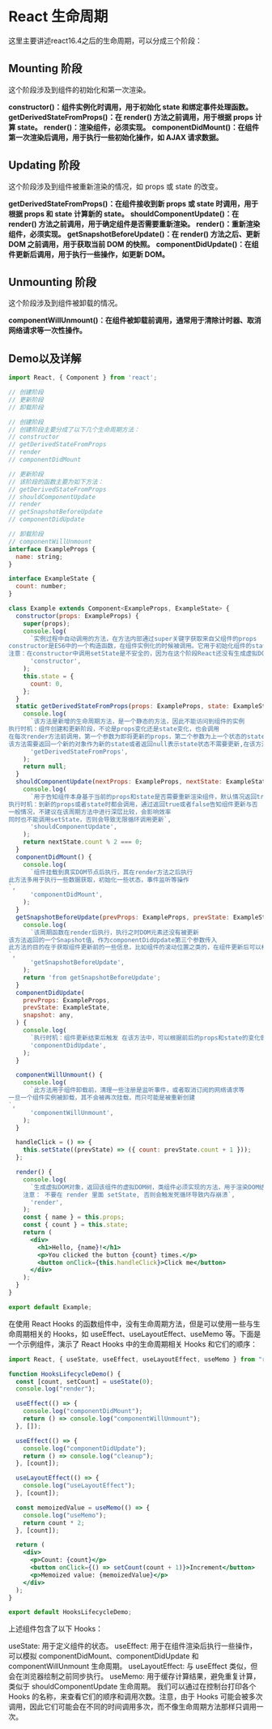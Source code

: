 # React 生命周期

这里主要讲述react16.4之后的生命周期，可以分成三个阶段：

## Mounting 阶段

这个阶段涉及到组件的初始化和第一次渲染。

**constructor()：组件实例化时调用，用于初始化 state 和绑定事件处理函数。**
**getDerivedStateFromProps()：在 render() 方法之前调用，用于根据 props 计算 state。**
**render()：渲染组件，必须实现。**
**componentDidMount()：在组件第一次渲染后调用，用于执行一些初始化操作，如 AJAX 请求数据。**

## Updating 阶段

这个阶段涉及到组件被重新渲染的情况，如 props 或 state 的改变。

**getDerivedStateFromProps()：在组件接收到新 props 或 state 时调用，用于根据 props 和 state 计算新的 state。**
**shouldComponentUpdate()：在 render() 方法之前调用，用于确定组件是否需要重新渲染。**
**render()：重新渲染组件，必须实现。**
**getSnapshotBeforeUpdate()：在 render() 方法之后、更新 DOM 之前调用，用于获取当前 DOM 的快照。**
**componentDidUpdate()：在组件更新后调用，用于执行一些操作，如更新 DOM。**

## Unmounting 阶段

这个阶段涉及到组件被卸载的情况。

**componentWillUnmount()：在组件被卸载前调用，通常用于清除计时器、取消网络请求等一次性操作。**

## Demo以及详解

```jsx
import React, { Component } from 'react';

// 创建阶段
// 更新阶段
// 卸载阶段

// 创建阶段
// 创建阶段主要分成了以下几个生命周期方法：
// constructor
// getDerivedStateFromProps
// render
// componentDidMount

// 更新阶段
// 该阶段的函数主要为如下方法：
// getDerivedStateFromProps
// shouldComponentUpdate
// render
// getSnapshotBeforeUpdate
// componentDidUpdate

// 卸载阶段
// componentWillUnmount
interface ExampleProps {
  name: string;
}

interface ExampleState {
  count: number;
}

class Example extends Component<ExampleProps, ExampleState> {
  constructor(props: ExampleProps) {
    super(props);
    console.log(
      `实例过程中自动调用的方法，在方法内部通过super关键字获取来自父组件的props
constructor是ES6中的一个构造函数，在组件实例化的时候被调用。它用于初始化组件的state和绑定事件处理函数等操作。
注意：在constructor中调用setState是不安全的，因为在这个阶段React还没有生成虚拟DOM，调用setState不会触发重新渲染，但是会直接修改state`,
      'constructor',
    );
    this.state = {
      count: 0,
    };
  }
  static getDerivedStateFromProps(props: ExampleProps, state: ExampleState) {
    console.log(
      `该方法是新增的生命周期方法，是一个静态的方法，因此不能访问到组件的实例
执行时机：组件创建和更新阶段，不论是props变化还是state变化，也会调用
在每次render方法前调用，第一个参数为即将更新的props，第二个参数为上一个状态的state，可以比较props 和 state来加一些限制条件，防止无用的state更新
该方法需要返回一个新的对象作为新的state或者返回null表示state状态不需要更新,在该方法中，我们可以对props和state进行比较，加入一些限制条件，避免无用的state更新`,
      'getDerivedStateFromProps',
    );
    return null;
  }
  shouldComponentUpdate(nextProps: ExampleProps, nextState: ExampleState) {
    console.log(
      `用于告知组件本身基于当前的props和state是否需要重新渲染组件，默认情况返回true
执行时机：到新的props或者state时都会调用，通过返回true或者false告知组件更新与否
一般情况，不建议在该周期方法中进行深层比较，会影响效率
同时也不能调用setState，否则会导致无限循环调用更新`,
      'shouldComponentUpdate',
    );
    return nextState.count % 2 === 0;
  }
  componentDidMount() {
    console.log(
      `组件挂载到真实DOM节点后执行，其在render方法之后执行
此方法多用于执行一些数据获取，初始化一些状态，事件监听等操作
`,
      'componentDidMount',
    );
  }
  getSnapshotBeforeUpdate(prevProps: ExampleProps, prevState: ExampleState) {
    console.log(
      `该周期函数在render后执行，执行之时DOM元素还没有被更新
该方法返回的一个Snapshot值，作为componentDidUpdate第三个参数传入
此方法的目的在于获取组件更新前的一些信息，比如组件的滚动位置之类的，在组件更新后可以根据这些信息恢复一些UI视觉上的状态
`,
      'getSnapshotBeforeUpdate',
    );
    return 'from getSnapshotBeforeUpdate';
  }
  componentDidUpdate(
    prevProps: ExampleProps,
    prevState: ExampleState,
    snapshot: any,
  ) {
    console.log(
      `执行时机：组件更新结束后触发 在该方法中，可以根据前后的props和state的变化做相应的操作，如获取数据，修改DOM样式等`,
      'componentDidUpdate',
    );
  }

  componentWillUnmount() {
    console.log(
      `此方法用于组件卸载前，清理一些注册是监听事件，或者取消订阅的网络请求等
一旦一个组件实例被卸载，其不会被再次挂载，而只可能是被重新创建
`,
      'componentWillUnmount',
    );
  }

  handleClick = () => {
    this.setState((prevState) => ({ count: prevState.count + 1 }));
  };

  render() {
    console.log(
      `生成虚拟DOM对象，返回该组件的虚拟DOM树，类组件必须实现的方法，用于渲染DOM结构，可以访问组件state与prop属性
    注意： 不要在 render 里面 setState, 否则会触发死循环导致内存崩溃`,
      'render',
    );
    const { name } = this.props;
    const { count } = this.state;
    return (
      <div>
        <h1>Hello, {name}!</h1>
        <p>You clicked the button {count} times.</p>
        <button onClick={this.handleClick}>Click me</button>
      </div>
    );
  }
}

export default Example;

```

在使用 React Hooks 的函数组件中，没有生命周期方法，但是可以使用一些与生命周期相关的 Hooks，如 useEffect、useLayoutEffect、useMemo 等。下面是一个示例组件，演示了 React Hooks 中的生命周期相关 Hooks 和它们的顺序：

```jsx
import React, { useState, useEffect, useLayoutEffect, useMemo } from "react";

function HooksLifecycleDemo() {
  const [count, setCount] = useState(0);
  console.log("render");

  useEffect(() => {
    console.log("componentDidMount");
    return () => console.log("componentWillUnmount");
  }, []);

  useEffect(() => {
    console.log("componentDidUpdate");
    return () => console.log("cleanup");
  }, [count]);

  useLayoutEffect(() => {
    console.log("useLayoutEffect");
  }, [count]);

  const memoizedValue = useMemo(() => {
    console.log("useMemo");
    return count * 2;
  }, [count]);

  return (
    <div>
      <p>Count: {count}</p>
      <button onClick={() => setCount(count + 1)}>Increment</button>
      <p>Memoized value: {memoizedValue}</p>
    </div>
  );
}

export default HooksLifecycleDemo;
```

上述组件包含了以下 Hooks：

useState: 用于定义组件的状态。
useEffect: 用于在组件渲染后执行一些操作，可以模拟 componentDidMount、componentDidUpdate 和 componentWillUnmount 生命周期。
useLayoutEffect: 与 useEffect 类似，但会在浏览器绘制之前同步执行。
useMemo: 用于缓存计算结果，避免重复计算，类似于 shouldComponentUpdate 生命周期。
我们可以通过在控制台打印各个 Hooks 的名称，来查看它们的顺序和调用次数。注意，由于 Hooks 可能会被多次调用，因此它们可能会在不同的时间调用多次，而不像生命周期方法那样只调用一次。
